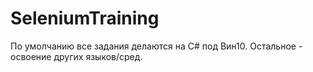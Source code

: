 # SeleniumTraining
По умолчанию все задания делаются на C# под Вин10.
Остальное - освоение других языков/сред.